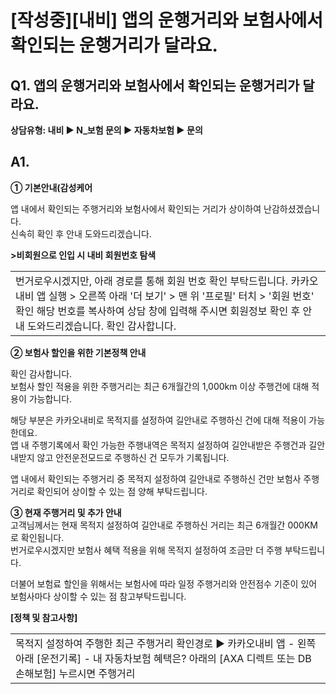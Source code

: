 # [작성중][내비] 앱의 운행거리와 보험사에서 확인되는 운행거리가 달라요.

**Q1. 앱의 운행거리와 보험사에서 확인되는 운행거리가 달라요.**
--------------------------------------

**상담유형: 내비 ▶ N\_보험 문의 ▶ 자동차보험 ▶ 문의**

**A1.**
-------

**① 기본안내(감성케어**

앱 내에서 확인되는 주행거리와 보험사에서 확인되는 거리가 상이하여 난감하셨겠습니다.  
신속히 확인 후 안내 도와드리겠습니다.

**>비회원으로 인입 시 내비 회원번호 탐색**

|  |
| --- |
| 번거로우시겠지만, 아래 경로를 통해 회원 번호 확인 부탁드립니다. 카카오 내비 앱 실행 > 오른쪽 아래 '더 보기' > 맨 위 '프로필' 터치 > '회원 번호' 확인  해당 번호를 복사하여 상담 창에 입력해 주시면 회원정보 확인 후 안내 도와드리겠습니다.  확인 감사합니다. |

**② 보험사 할인을 위한 기본정책 안내**

확인 감사합니다.  
보험사 할인 적용을 위한 주행거리는 최근 6개월간의 1,000km 이상 주행건에 대해 적용이 가능합니다.  
  
해당 부분은 카카오내비로 목적지를 설정하여 길안내로 주행하신 건에 대해 적용이 가능한데요.  
앱 내 주행기록에서 확인 가능한 주행내역은 목적지 설정하여 길안내받은 주행건과 길안내받지 않고 안전운전모드로 주행하신 건 모두가 기록됩니다.  
  
앱 내에서 확인되는 주행거리 중 목적지 설정하여 길안내로 주행하신 건만 보험사 주행거리로 확인되어 상이할 수 있는 점 양해 부탁드립니다.  
  
**③ 현재 주행거리 및 추가 안내**  
고객님께서는 현재 목적지 설정하여 길안내로 주행하신 거리는 최근 6개월간 000KM로 확인됩니다.  
번거로우시겠지만 보험사 혜택 적용을 위해 목적지 설정하여 조금만 더 주행 부탁드립니다.  
  
더불어 보험료 할인을 위해서는 보험사에 따라 일정 주행거리와 안전점수 기준이 있어 보험사마다 상이할 수 있는 점 참고부탁드립니다.

**[정책 및 참고사항]**

|  |
| --- |
| 목적지 설정하여 주행한 최근 주행거리 확인경로  ▶ 카카오내비 앱 - 왼쪽 아래 [운전기록] - 내 자동차보험 혜택은? 아래의 [AXA 디렉트 또는 DB손해보험] 누르시면 주행거리 |